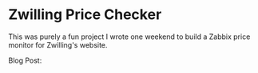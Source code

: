 # Zwilling Price Checker

This was purely a fun project I wrote one weekend to build a Zabbix price monitor for Zwilling's website.

Blog Post: <TBA>